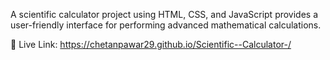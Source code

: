 A scientific calculator project using HTML, CSS, and JavaScript provides a user-friendly interface for performing advanced mathematical calculations.

🔗 Live Link: https://chetanpawar29.github.io/Scientific--Calculator-/
